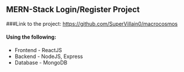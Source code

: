 ## MERN-Stack Login/Register Project
###Link to the project: https://github.com/SuperVillain0/macrocosmos

#### Using the following:
- Frontend - ReactJS
- Backend - NodeJS, Express
- Database - MongoDB
